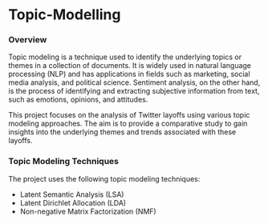 # Topic-Modelling

### Overview
<p>Topic modeling is a technique used to identify the underlying topics or themes in a collection of documents. It is widely used in natural language processing (NLP) and has applications in fields such as marketing, social media analysis, and political science. Sentiment analysis, on the other hand, is the process of identifying and extracting subjective information from text, such as emotions, opinions, and attitudes.</p>

<p>This project focuses on the analysis of Twitter layoffs using various topic modeling approaches. The aim is to provide a comparative study to gain insights into the underlying themes and trends associated with these layoffs. </p>

### Topic Modeling Techniques
The project uses the following topic modeling techniques: <br>

* Latent Semantic Analysis (LSA)
* Latent Dirichlet Allocation (LDA)
* Non-negative Matrix Factorization (NMF)
  


